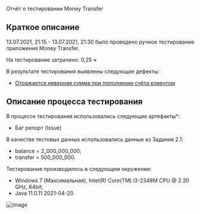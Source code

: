 Отчёт о тестировании Money Transfer

## Краткое описание

13.07.2021, 21:15 - 13.07.2021, 21:30 было проведено ручное тестирование приложения Money Transfer.

На тестирование затрачено: 0,25 ч

В результате тестирования выявлены следующие дефекты:
* [Отражается неверная сумма при пополнении счёта клиентом](https://github.com/AAB-87/Money-Transfer/issues/1)

## Описание процесса тестирования

В процессе тестирования использовались следующие артефакты*:
* Баг репорт (Issue)

В качестве тестовых данных использовались данные из Задания 2.1:

* balance = 2_000_000_000;
* transfer = 500_000_000.

Тестирование производилось в следующем окружении:
* Windows 7 (Максимальная), Intel(R) Core(TM) i3-2348M CPU @ 2.30 GHz, 64bit;
* Java 11.0.11 2021-04-20

![image](https://user-images.githubusercontent.com/85685002/125656151-df7c990e-18b4-43a9-969b-7c5695a7a754.png)
